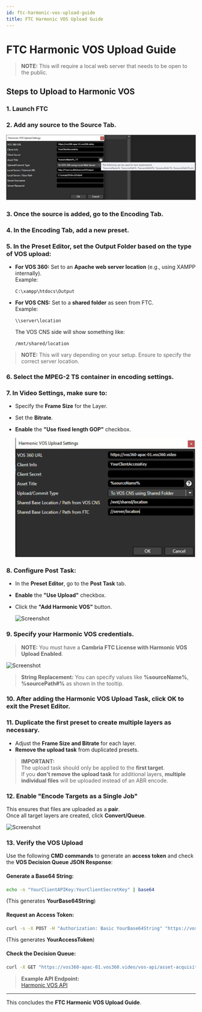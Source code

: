 ```yaml
---
id: ftc-harmonic-vos-upload-guide
title: FTC Harmonic VOS Upload Guide
---
```


# FTC Harmonic VOS Upload Guide

> **NOTE:** This will require a local web server that needs to be open to the public.

## Steps to Upload to Harmonic VOS

### 1. Launch FTC

### 2. Add any source to the **Source Tab**.

   
   
   ![Screenshot](01_screenshot.png)
   
   

### 3. Once the source is added, go to the **Encoding Tab**.

### 4. In the Encoding Tab, **add a new preset**.

### 5. In the **Preset Editor**, set the **Output Folder** based on the type of VOS upload:

- **For VOS 360:** Set to an **Apache web server location** (e.g., using XAMPP internally).  
  Example:  
  ```
  C:\xampp\htdocs\Output
  ```
- **For VOS CNS:** Set to a **shared folder** as seen from FTC.  
  Example:  
  ```
  \\server\location
  ```  
  The VOS CNS side will show something like:  
  ```
  /mnt/shared/location
  ```

> **NOTE:** This will vary depending on your setup. Ensure to specify the correct server location.

### 6. Select the **MPEG-2 TS** container in encoding settings.

### 7. In **Video Settings**, make sure to:
- Specify the **Frame Size** for the Layer.
- Set the **Bitrate**.
- **Enable** the **"Use fixed length GOP"** checkbox.

   
   
   ![Screenshot](02_screenshot.png)
   
   

### 8. Configure **Post Task**:
- In the **Preset Editor**, go to the **Post Task** tab.
- **Enable** the **"Use Upload"** checkbox.
- Click the **"Add Harmonic VOS"** button.

   
   
   ![Screenshot](03_screenshot.png)
   
   

### 9. Specify your **Harmonic VOS credentials**.

> **NOTE:** You must have a **Cambria FTC License with Harmonic VOS Upload Enabled**.

   
   
   ![Screenshot](04_screenshot.png)
   
   

> **String Replacement:** You can specify values like **%sourceName%**, **%sourcePath#%** as shown in the tooltip.

### 10. After adding the **Harmonic VOS Upload Task**, click **OK** to exit the Preset Editor.

### 11. **Duplicate the first preset** to create multiple layers as necessary.
- Adjust the **Frame Size and Bitrate** for each layer.
- **Remove the upload task** from duplicated presets.

> **IMPORTANT:**  
> The upload task should only be applied to the **first target**.  
> If you **don't remove the upload task** for additional layers, **multiple individual files** will be uploaded instead of an ABR encode.

### 12. **Enable "Encode Targets as a Single Job"**  
This ensures that files are uploaded as a **pair**.  
Once all target layers are created, click **Convert/Queue**.

   
   
   ![Screenshot](05_screenshot.png)
   
   

### 13. **Verify the VOS Upload**  
Use the following **CMD commands** to generate an **access token** and check the **VOS Decision Queue JSON Response**:

#### Generate a Base64 String:
```sh
echo -n "YourClientAPIKey:YourClientSecretKey" | base64
```
(This generates **YourBase64String**)

#### Request an Access Token:
```sh
curl -s -X POST -H "Authorization: Basic YourBase64String" "https://vos360-apac-01.vos360.video/oauth/token?grant_type=client_credentials"
```
(This generates **YourAccessToken**)

#### Check the Decision Queue:
```sh
curl -X GET "https://vos360-apac-01.vos360.video/vos-api/asset-acquisition/v1/assets/need_decision" -H "accept: */*" -H "Authorization: Bearer YourGeneratedAccessToken"
```

> **Example API Endpoint:**  
> [Harmonic VOS API](https://vos360-apac-01.vos360.video/oauth/token?grant_type=client_credentials)

---

This concludes the **FTC Harmonic VOS Upload Guide**.
